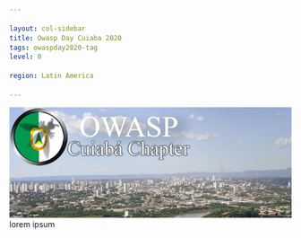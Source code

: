 ```yaml
---

layout: col-sidebar
title: Owasp Day Cuiaba 2020
tags: owaspday2020-tag
level: 0

region: Latin America

---
```

 
 
![809px](assets/images/Logo_cuiaba.png)
lorem ipsum 
